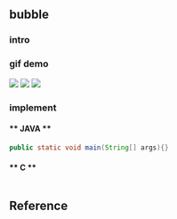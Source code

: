 ## bubble

### intro

### gif demo
![](https://www.runoob.com/wp-content/uploads/2019/03/bubbleSort.gif)
![](/.images/algo/sort/bubble-sort-01.gif)
<img src="/.images/algo/sort/bubble-sort-01.gif">

### implement
<!-- tabs:start -->

#### ** JAVA **
```java
public static void main(String[] args){}
```

#### ** C **
```c

```
<!-- tabs:end -->



## 





## Reference